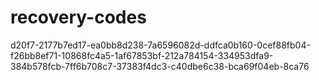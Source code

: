# recovery-codes

d20f7-2177b7ed17-ea0bb8d238-7a6596082d-ddfca0b160-0cef88fb04-f26bb8ef71-10868fc4a5-1af67853bf-212a784154-334953dfa9-384b578fcb-7ff6b708c7-37383f4dc3-c40dbe6c38-bca69f04eb-8ca76
